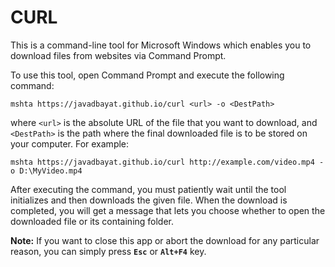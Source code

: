 # CURL
This is a command-line tool for Microsoft Windows which enables you to download files from websites via Command Prompt.

To use this tool, open Command Prompt and execute the following command:

    mshta https://javadbayat.github.io/curl <url> -o <DestPath>

where `<url>` is the absolute URL of the file that you want to download, and `<DestPath>` is the path where the final downloaded file is to be stored on your computer. For example:

    mshta https://javadbayat.github.io/curl http://example.com/video.mp4 -o D:\MyVideo.mp4

After executing the command, you must patiently wait until the tool initializes and then downloads the given file. When the download is completed, you will get a message that lets you choose whether to open the downloaded file or its containing folder.

**Note:** If you want to close this app or abort the download for any particular reason, you can simply press **`Esc`** or **`Alt+F4`** key.